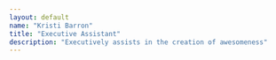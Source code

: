 ```yaml
---
layout: default
name: "Kristi Barron"
title: "Executive Assistant"
description: "Executively assists in the creation of awesomeness"
---
```

